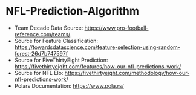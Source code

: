 # NFL-Prediction-Algorithm
- Team Decade Data Source: https://www.pro-football-reference.com/teams/
- Source for Feature Classification: https://towardsdatascience.com/feature-selection-using-random-forest-26d7b747597f
- Source for FiveThirtyEight Prediction: https://fivethirtyeight.com/features/how-our-nfl-predictions-work/
- Source for NFL Elo: https://fivethirtyeight.com/methodology/how-our-nfl-predictions-work/
- Polars Documentation: https://www.pola.rs/
